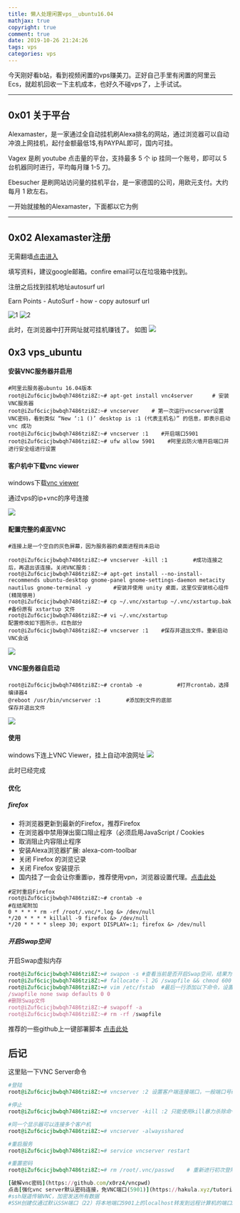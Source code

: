 ```yaml
---
title: 懒人处理闲置vps__ubuntu16.04
mathjax: true
copyright: true
comment: true
date: 2019-10-26 21:24:26
tags: vps
categories: vps
---
```

今天刚好看b站，看到视频闲置的vps赚美刀。正好自己手里有闲置的阿里云Ecs，就趁机回收一下主机成本，也好久不碰vps了，上手试试。


<!-- more -->

---

## 0x01 关于平台
Alexamaster，是一家通过全自动挂机刷Alexa排名的网站，通过浏览器可以自动冲浪上网挂机，起付金额最低1$,有PAYPAL即可，国内可挂。

Vagex 是刷 youtube 点击量的平台，支持最多 5 个 ip 挂同一个账号，即可以 5 台机器同时进行，平均每月赚 1-5 刀。

Ebesucher 是刷网站访问量的挂机平台，是一家德国的公司，用欧元支付。大约每月 1 欧左右。

一开始就接触的Alexamaster，下面都以它为例

---
## 0x02 Alexamaster注册
无需翻墙[点击进入](https://www.alexamaster.net/a/my_profile.php)

填写资料，建议google邮箱。confire email可以在垃圾箱中找到。

注册之后找到挂机地址autosurf url

Earn Points - AutoSurf - how - copy autosurf url

![1](https://raw.githubusercontent.com/alpha302/cloudimg/master/D7AU56.png)
![2](https://raw.githubusercontent.com/alpha302/cloudimg/master/X26ZAP_ALVVD_EJA.png)

此时，在浏览器中打开网址就可挂机赚钱了。
如图
![](https://raw.githubusercontent.com/alpha302/cloudimg/master/XUK.png)

## 0x3 vps_ubuntu
#### 安装VNC服务器并启用
```
#阿里云服务器ubuntu 16.04版本
root@iZuf6cicjbwbqh7486tzi8Z:~# apt-get install vnc4server      # 安装VNC服务器
root@iZuf6cicjbwbqh7486tzi8Z:~# vncserver    # 第一次运行vncserver设置VNC密码，看到类似 “New ‘:1 ()’ desktop is :1 (代表主机名）” 的信息，即表示启动 vnc 成功
root@iZuf6cicjbwbqh7486tzi8Z:~# vncserver :1    #开启端口5901
root@iZuf6cicjbwbqh7486tzi8Z:~# ufw allow 5901    #阿里云防火墙开启端口并进行安全组进行设置
```
#### 客户机中下载vnc viewer
windows下载[vnc viewer](https://www.realvnc.com/download/file/viewer.files/VNC-Viewer-6.18.625-Windows.exe)

通过vps的ip+vnc的序号连接

![](https://raw.githubusercontent.com/alpha302/cloudimg/master/5ZB%5D2L5B15L.png)



#### 配置完整的桌面VNC

```
#连接上是一个空白的灰色屏幕，因为服务器的桌面进程尚未启动

root@iZuf6cicjbwbqh7486tzi8Z:~# vncserver -kill :1        #成功连接之后，再退出该连接。关闭VNC服务：
root@iZuf6cicjbwbqh7486tzi8Z:~# apt-get install --no-install-recommends ubuntu-desktop gnome-panel gnome-settings-daemon metacity nautilus gnome-terminal -y       #安装并使用 unity 桌面，这里仅安装核心组件(精简够用)
root@iZuf6cicjbwbqh7486tzi8Z:~# cp ~/.vnc/xstartup ~/.vnc/xstartup.bak                  #备份原有 xstartup 文件
root@iZuf6cicjbwbqh7486tzi8Z:~# vi ~/.vnc/xstartup
配置修改如下图所示，红色部分
root@iZuf6cicjbwbqh7486tzi8Z:~# vncserver :1    #保存并退出文件。重新启动VNC会话
```


![](https://raw.githubusercontent.com/alpha302/cloudimg/master/DUIHZCZ3.png)

#### VNC服务器自启动
```
root@iZuf6cicjbwbqh7486tzi8Z:~# crontab -e           #打开crontab，选择编译器4
@reboot /usr/bin/vncserver :1        #添加到文件的底部
保存并退出文件
```
![](https://raw.githubusercontent.com/alpha302/cloudimg/master/671OU0W.png)

#### 使用
windows下连上VNC Viewer，挂上自动冲浪网址
![](https://raw.githubusercontent.com/alpha302/cloudimg/master/VB4I4SMZ%7B%7DH0%5DLN.png)

此时已经完成

#### 优化
##### firefox
- 将浏览器更新到最新的Firefox，推荐Firefox
- 在浏览器中禁用弹出窗口阻止程序（必须启用JavaScript / Cookies 
- 取消阻止内容阻止程序
- 安装Alexa浏览器扩展: alexa-com-toolbar
- 关闭 Firefox 的浏览记录
- 关闭 Firefox 安装提示 
- 国内挂了一会会让你重置ip，推荐使用vpn，浏览器设置代理。[点击此处](https://blog.csdn.net/CSDNhuaong/article/details/78273782)

```
#定时重启Firefox
root@iZuf6cicjbwbqh7486tzi8Z:~# crontab -e
#在结尾附加
0 * * * * rm -rf /root/.vnc/*.log &> /dev/null
*/20 * * * * killall -9 firefox &> /dev/null
*/20 * * * * sleep 30; export DISPLAY=:1; firefox &> /dev/null
```

##### 开启Swap空间
开启Swap虚拟内存
```ruby
root@iZuf6cicjbwbqh7486tzi8Z:~# swapon -s #查看当前是否开启Swap空间，结果为空则未开启
root@iZuf6cicjbwbqh7486tzi8Z:~# fallocate -l 2G /swapfile && chmod 600 /swapfile && mkswap /swapfile && swapon /swapfile   #输入命令创建并启用 Swap 文件
root@iZuf6cicjbwbqh7486tzi8Z:~# vim /etc/fstab  #最后一行添加以下命令，设置开机自启
/swapfile none swap defaults 0 0
#删除Swap文件 
root@iZuf6cicjbwbqh7486tzi8Z:~# swapoff -a
root@iZuf6cicjbwbqh7486tzi8Z:~# rm -rf /swapfile
```



推荐的一些github上一键部署脚本
[点击此处](https://github.com/leitbogioro/Alexamaster-onkey-start)

## 后记
这里贴一下VNC Server命令
```ruby
#登陆
root@iZuf6cicjbwbqh7486tzi8Z:~# vncserver :2 设置客户端连接端口，一般端口号码在5901 ~ 5910 之间

#停止
root@iZuf6cicjbwbqh7486tzi8Z:~# vncserver -kill :2 只能使用kill暴力杀除命令

#同一个显示器可以连接多个客户机
root@iZuf6cicjbwbqh7486tzi8Z:~# vncserver -alwaysshared

#重启服务
root@iZuf6cicjbwbqh7486tzi8Z:~# service vncserver restart

#重置密码
root@iZuf6cicjbwbqh7486tzi8Z:~# rm /root/.vnc/passwd    # 重新进行初次登陆的设置

[破解vnc密码](https://github.com/x0rz4/vncpwd)
点击[强化vnc server默认密码连接，免VNC端口(5901)](https://hakula.xyz/tutorial/vagex.html)
#ssh隧道传输VNC，加密发送所有数据
#SSH创建仅通过默认SSH端口（22）将本地端口5901上的localhost转发到远程计算机的端口5901的本地隧道
```
